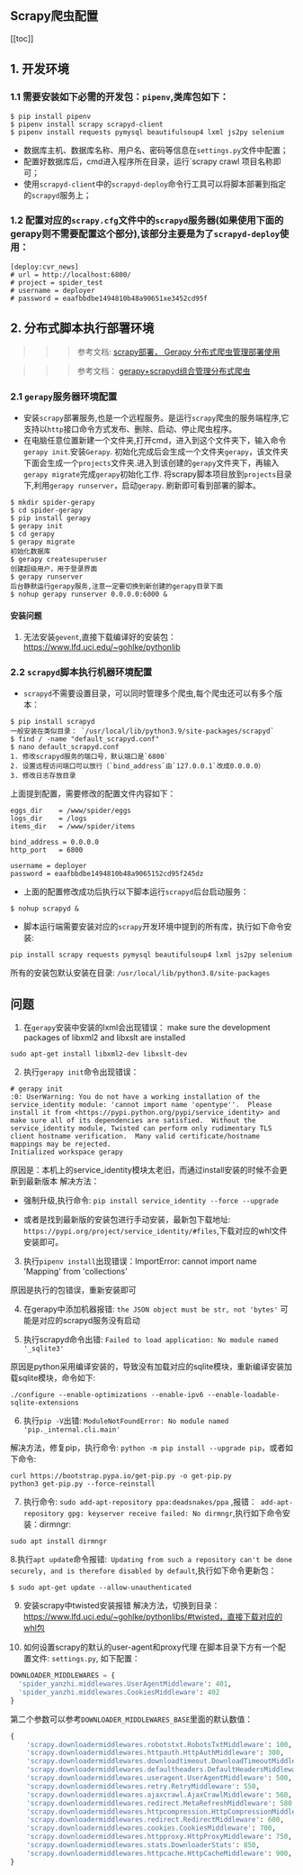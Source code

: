 ## Scrapy爬虫配置

<ClientOnly>
  <in-article-adsense
    ins-style="display:block; text-align:center;"
    data-ad-slot="7727965566"
  />
</ClientOnly>

[[toc]]

## 1. 开发环境

### 1.1 需要安装如下必需的开发包：`pipenv`,类库包如下：

```
$ pip install pipenv
$ pipenv install scrapy scrapyd-client
$ pipenv install requests pymysql beautifulsoup4 lxml js2py selenium  
```

* 数据库主机、数据库名称、用户名、密码等信息在`settings.py`文件中配置；
* 配置好数据库后，cmd进入程序所在目录，运行`scrapy crawl 项目名称即可；
* 使用`scrapyd-client`中的`scrapyd-deploy`命令行工具可以将脚本部署到指定的`scrapyd`服务上；

### 1.2 配置对应的`scrapy.cfg`文件中的`scrapyd`服务器(如果使用下面的gerapy则不需要配置这个部分),该部分主要是为了`scrapyd-deploy`使用：

```
[deploy:cvr_news]
# url = http://localhost:6800/
# project = spider_test
# username = deployer
# password = eaafbbdbe1494810b48a90651xe3452cd95f
```

## 2. 分布式脚本执行部署环境

>>> 参考文档: [scrapy部署， Gerapy 分布式爬虫管理部署使用](https://blog.csdn.net/qq_38003892/article/details/80427278)

>>> 参考文档： [gerapy+scrapyd组合管理分布式爬虫](https://www.cnblogs.com/sxqjava/p/10037731.html)

### 2.1 `gerapy`服务器环境配置

- 安装`scrapy`部署服务,也是一个远程服务。是运行`scrapy`爬虫的服务端程序,它支持以`http`接口命令方式发布、删除、启动、停止爬虫程序。
- 在电脑任意位置新建一个文件夹,打开cmd，进入到这个文件夹下，输入命令`gerapy init`.安装`Gerapy`. 
初始化完成后会生成一个文件夹`gerapy`，该文件夹下面会生成一个`projects`文件夹.进入到该创建的`gerapy`文件夹下，再输入`gerapy migrate`完成`gerapy`初始化工作. 将scrapy脚本项目放到`projects`目录下,利用`gerapy runserver`，启动`gerapy`. 刷新即可看到部署的脚本。

```
$ mkdir spider-gerapy
$ cd spider-gerapy
$ pip install gerapy
$ gerapy init
$ cd gerapy
$ gerapy migrate 
初始化数据库
$ gerapy createsuperuser
创建超级用户，用于登录界面
$ gerapy runserver
后台静默运行gerapy服务,注意一定要切换到新创建的gerapy目录下面
$ nohup gerapy runserver 0.0.0.0:6000 &
```
#### **安装问题**

1. 无法安装`gevent`,直接下载编译好的安装包： https://www.lfd.uci.edu/~gohlke/pythonlib

### 2.2 `scrapyd`脚本执行机器环境配置

* `scrapyd`不需要设置目录，可以同时管理多个爬虫,每个爬虫还可以有多个版本： 

```
$ pip install scrapyd
一般安装在类似目录： `/usr/local/lib/python3.9/site-packages/scrapyd`
$ find / -name "default_scrapyd.conf"
$ nano default_scrapyd.conf
1. 修改scrapyd服务的端口号，默认端口是`6800`
2. 设置远程访问端口可以放行（`bind_address`由`127.0.0.1`改成0.0.0.0）
3. 修改日志存放目录
```

上面提到配置，需要修改的配置文件内容如下：
```
eggs_dir    = /www/spider/eggs
logs_dir    = /logs
items_dir   = /www/spider/items

bind_address = 0.0.0.0
http_port   = 6800

username = deployer
password = eaafbbdbe1494810b48a9065152cd95f245dz
```
* 上面的配置修改成功后执行以下脚本运行`scrapyd`后台启动服务：
```
$ nohup scrapyd &
```
* 脚本运行端需要安装对应的`scrapy`开发环境中提到的所有库，执行如下命令安装:
```
pip install scrapy requests pymysql beautifulsoup4 lxml js2py selenium   
```


所有的安装包默认安装在目录: `/usr/local/lib/python3.8/site-packages`

## 问题

1. 在`gerapy`安装中安装的lxml会出现错误： make sure the development packages of libxml2 and libxslt are installed 
```
sudo apt-get install libxml2-dev libxslt-dev
```

2. 执行`gerapy init`命令出现错误：
```
# gerapy init
:0: UserWarning: You do not have a working installation of the service_identity module: 'cannot import name 'opentype''.  Please install it from <https://pypi.python.org/pypi/service_identity> and make sure all of its dependencies are satisfied.  Without the service_identity module, Twisted can perform only rudimentary TLS client hostname verification.  Many valid certificate/hostname mappings may be rejected.
Initialized workspace gerapy

```
原因是：本机上的service_identity模块太老旧，而通过install安装的时候不会更新到最新版本
解决方法：

- 强制升级,执行命令:  `pip install service_identity --force --upgrade`

- 或者是找到最新版的安装包进行手动安装，最新包下载地址: `https://pypi.org/project/service_identity/#files`,下载对应的whl文件安装即可。


3. 执行`pipenv install`出现错误：ImportError: cannot import name 'Mapping' from 'collections'

原因是执行的包错误，重新安装即可

4. 在gerapy中添加机器报错: `the JSON object must be str, not 'bytes'`
可能是对应的scrapyd服务没有启动

5. 执行scrapyd命令出错: `Failed to load application: No module named '_sqlite3'`

原因是python采用编译安装的，导致没有加载对应的sqlite模块，重新编译安装加载sqlite模块，命令如下:
```
./configure --enable-optimizations --enable-ipv6 --enable-loadable-sqlite-extensions
```

6. 执行`pip -V`出错: `ModuleNotFoundError: No module named 'pip._internal.cli.main'`

解决方法，修复pip，执行命令: `python -m pip install --upgrade pip`，或者如下命令: 
```
curl https://bootstrap.pypa.io/get-pip.py -o get-pip.py
python3 get-pip.py --force-reinstall
```

7. 执行命令: `sudo add-apt-repository ppa:deadsnakes/ppa` ,报错：` add-apt-repository gpg: keyserver receive failed: No dirmngr`,执行如下命令安装：dirmngr:
```
sudo apt install dirmngr
```
8.执行`apt update`命令报错:` Updating from such a repository can't be done securely, and is therefore disabled by default`,执行如下命令更新包：
```
$ sudo apt-get update --allow-unauthenticated
```

9. 安装scrapy中twisted安装报错
解决方法，切换到目录： https://www.lfd.uci.edu/~gohlke/pythonlibs/#twisted，直接下载对应的whl包


10. 如何设置scrapy的默认的user-agent和proxy代理
在脚本目录下方有一个配置文件: `settings.py`, 如下配置：
```python
DOWNLOADER_MIDDLEWARES = {
  'spider_yanzhi.middlewares.UserAgentMiddleware': 401,
  'spider_yanzhi.middlewares.CookiesMiddleware': 402
}
```
第二个参数可以参考`DOWNLOADER_MIDDLEWARES_BASE`里面的默认数值：
```python
{
    'scrapy.downloadermiddlewares.robotstxt.RobotsTxtMiddleware': 100,
    'scrapy.downloadermiddlewares.httpauth.HttpAuthMiddleware': 300,
    'scrapy.downloadermiddlewares.downloadtimeout.DownloadTimeoutMiddleware': 350,
    'scrapy.downloadermiddlewares.defaultheaders.DefaultHeadersMiddleware': 400,
    'scrapy.downloadermiddlewares.useragent.UserAgentMiddleware': 500,
    'scrapy.downloadermiddlewares.retry.RetryMiddleware': 550,
    'scrapy.downloadermiddlewares.ajaxcrawl.AjaxCrawlMiddleware': 560,
    'scrapy.downloadermiddlewares.redirect.MetaRefreshMiddleware': 580,
    'scrapy.downloadermiddlewares.httpcompression.HttpCompressionMiddleware': 590,
    'scrapy.downloadermiddlewares.redirect.RedirectMiddleware': 600,
    'scrapy.downloadermiddlewares.cookies.CookiesMiddleware': 700,
    'scrapy.downloadermiddlewares.httpproxy.HttpProxyMiddleware': 750,
    'scrapy.downloadermiddlewares.stats.DownloaderStats': 850,
    'scrapy.downloadermiddlewares.httpcache.HttpCacheMiddleware': 900,
}

```